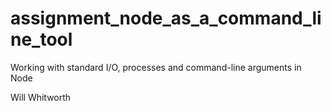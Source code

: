 # assignment_node_as_a_command_line_tool
Working with standard I/O, processes and command-line arguments in Node


Will Whitworth